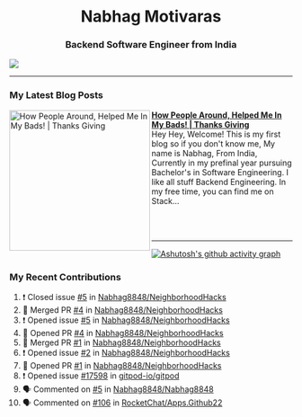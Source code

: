  
<h1 align="center">Nabhag Motivaras</h1>
<h3 align="center">Backend Software Engineer from India</h3>

<img src="Twitter header - 2.png"/>

 <hr>
 
### My Latest Blog Posts 
<!-- HASHNODE_BLOG:START -->
<p align="left">
<a href="https://nabhagmotivaras.hashnode.dev//experience-2022" title="How People Around, Helped Me In My Bads!  | Thanks Giving"><img src="https://cdn.hashnode.com/res/hashnode/image/stock/unsplash/d1956810eb099b7959df44d932fa9fe4.jpeg" alt="How People Around, Helped Me In My Bads!  | Thanks Giving" width="250px" align="left" /></a>
<a href="https://nabhagmotivaras.hashnode.dev//experience-2022" title="How People Around, Helped Me In My Bads!  | Thanks Giving"><strong>How People Around, Helped Me In My Bads!  | Thanks Giving</strong></a>
<br/> Hey Hey, Welcome! This is my first blog so if you don't know me, My name is Nabhag, From India, Currently in my prefinal year pursuing Bachelor's in Software Engineering. I like all stuff Backend Engineering. In my free time, you can find me on Stack... </p> <br/> <br/>
<!-- HASHNODE_BLOG:END -->
<p align=left> 
 <hr>
 
   [![Ashutosh's github activity graph](https://github-readme-activity-graph.cyclic.app/graph?username=Nabhag8848&bg_color=000000&color=ffffff&line=26a269&point=c01c28&area=true&hide_border=true)](https://github.com/ashutosh00710/github-readme-activity-graph)
 
 ### My Recent Contributions

<!--START_SECTION:activity-->
1. ❗️ Closed issue [#5](https://github.com/Nabhag8848/NeighborhoodHacks/issues/5) in [Nabhag8848/NeighborhoodHacks](https://github.com/Nabhag8848/NeighborhoodHacks)
2. 🎉 Merged PR [#4](https://github.com/Nabhag8848/NeighborhoodHacks/pull/4) in [Nabhag8848/NeighborhoodHacks](https://github.com/Nabhag8848/NeighborhoodHacks)
3. ❗️ Opened issue [#5](https://github.com/Nabhag8848/NeighborhoodHacks/issues/5) in [Nabhag8848/NeighborhoodHacks](https://github.com/Nabhag8848/NeighborhoodHacks)
4. 💪 Opened PR [#4](https://github.com/Nabhag8848/NeighborhoodHacks/pull/4) in [Nabhag8848/NeighborhoodHacks](https://github.com/Nabhag8848/NeighborhoodHacks)
5. 🎉 Merged PR [#1](https://github.com/Nabhag8848/NeighborhoodHacks/pull/1) in [Nabhag8848/NeighborhoodHacks](https://github.com/Nabhag8848/NeighborhoodHacks)
6. ❗️ Opened issue [#2](https://github.com/Nabhag8848/NeighborhoodHacks/issues/2) in [Nabhag8848/NeighborhoodHacks](https://github.com/Nabhag8848/NeighborhoodHacks)
7. 💪 Opened PR [#1](https://github.com/Nabhag8848/NeighborhoodHacks/pull/1) in [Nabhag8848/NeighborhoodHacks](https://github.com/Nabhag8848/NeighborhoodHacks)
8. ❗️ Opened issue [#17598](https://github.com/gitpod-io/gitpod/issues/17598) in [gitpod-io/gitpod](https://github.com/gitpod-io/gitpod)
9. 🗣 Commented on [#5](https://github.com/Nabhag8848/Nabhag8848/issues/5) in [Nabhag8848/Nabhag8848](https://github.com/Nabhag8848/Nabhag8848)
10. 🗣 Commented on [#106](https://github.com/RocketChat/Apps.Github22/issues/106) in [RocketChat/Apps.Github22](https://github.com/RocketChat/Apps.Github22)
<!--END_SECTION:activity-->
 
 </p>
 
  <br> <br>
  



